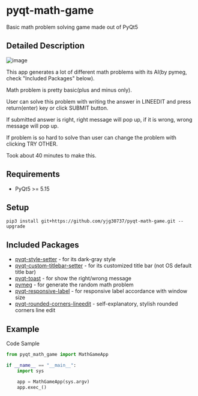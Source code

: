 # pyqt-math-game
Basic math problem solving game made out of PyQt5

## Detailed Description

![image](https://user-images.githubusercontent.com/55078043/164683116-75f2dada-233f-42a8-ad62-dbc234f9b7f4.png)

This app generates a lot of different math problems with its AI(by pymeg, check "Included Packages" below). 

Math problem is pretty basic(plus and minus only).

User can solve this problem with writing the answer in LINEEDIT and press return(enter) key or click SUBMIT button.

If submitted answer is right, right message will pop up, if it is wrong, wrong message will pop up.

If problem is so hard to solve than user can change the problem with clicking TRY OTHER.

Took about 40 minutes to make this.

## Requirements
* PyQt5 >= 5.15

## Setup
`pip3 install git+https://github.com/yjg30737/pyqt-math-game.git --upgrade`

## Included Packages
* <a href="https://github.com/yjg30737/pyqt-style-setter.git">pyqt-style-setter</a> - for its dark-gray style
* <a href="https://github.com/yjg30737/pyqt-custom-titlebar-setter">pyqt-custom-titlebar-setter</a> - for its customized title bar (not OS default title bar)
* <a href="https://github.com/yjg30737/pyqt-toast.git">pyqt-toast</a> - for show the right/wrong message
* <a href="https://github.com/yjg30737/pymeg.git">pymeg</a> - for generate the random math problem
* <a href="https://github.com/yjg30737/pyqt-responsive-label.git">pyqt-responsive-label</a> - for responsive label accordance with window size 
* <a href="https://github.com/yjg30737/pyqt-rounded-corners-lineedit.git">pyqt-rounded-corners-lineedit</a> - self-explanatory, stylish rounded corners line edit

## Example
Code Sample
```python
from pyqt_math_game import MathGameApp

if __name__ == "__main__":
    import sys

    app = MathGameApp(sys.argv)
    app.exec_()
```
